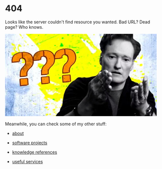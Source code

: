 # 404

Looks like the server couldn't find resource you wanted. Bad URL? Dead page? Who knows.

![Conan has no idea either](/images/confused_conan.jpg)

Meanwhile, you can check some of my other stuff:

- [about](../about)

- [software projects](../projects)

- [knowledge references](../knowledge)

- [useful services](../services)
